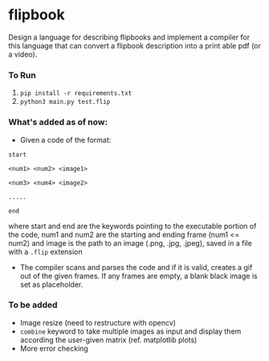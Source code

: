 # flipbook
Design a language for describing flipbooks and implement a compiler for this language that can convert a flipbook description into a print able pdf (or a video).

### To Run
1. `pip install -r requirements.txt`
2. `python3 main.py test.flip`

### What's added as of now:
- Given a code of the format:

`start`

`<num1> <num2> <image1>`

`<num3> <num4> <image2>`

`.....`

`end`

where start and end are the keywords pointing to the executable portion of the code, num1 and num2 are the starting and ending frame (num1 <= num2) and image is the path to an image (.png, .jpg, .jpeg), saved in a file with a `.flip` extension
- The compiler scans and parses the code and if it is valid, creates a gif out of the given frames. If any frames are empty, a blank black image is set as placeholder.

### To be added
- Image resize (need to restructure with opencv)
- `combine` keyword to take multiple images as input and display them according the user-given matrix (ref. matplotlib plots)
- More error checking
